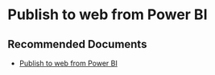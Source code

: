  <properties
	pageTitle="publish to web from power bi"
	description="publish to web from power bi"
	service="microsoft.PowerBIDedicated"
	resource="capacities"
	authors="pjfreitas"
	ms.author="pfreitas"	
	displayOrder="510"
	selfHelpType="generic"
	supportTopicIds="32628142"
	productPesIds="16334"
	cloudEnvironments="public, MoonCake, fairfax" 
	articleId="2a373906-6d1b-4d9a-1b80-d00aac75e182"
	ownershipId="PowerBI_PowerBI"
/>

# Publish to web from Power BI

## **Recommended Documents**

* [Publish to web from Power BI](https://docs.microsoft.com/power-bi/service-publish-to-web)
